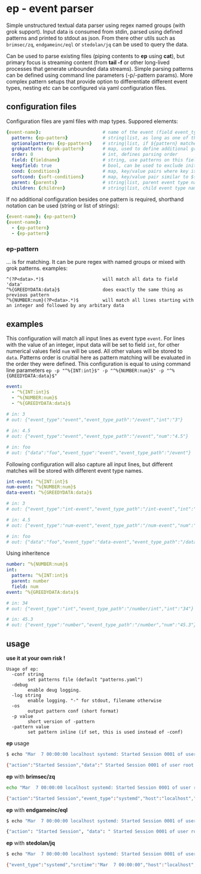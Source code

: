 
# ep - event parser

Simple unstructured textual data parser using regex named groups (with grok support). Input data is consumed from stdin, parsed using defined patterns and printed to stdout as json. From there other utils such as `brimsec/zq`, `endgameinc/eql` or `stedolan/jq` can be used to query the data.

Can be used to parse existing files (piping contents to **ep** using **cat**), but primary focus is streaming content (from **tail -f** or other long-lived processes that generate unbounded data streams). Simple parsing patterns can be defined using command line parameters (-p/-pattern params). More complex pattern setups that provide option to differentiate different event types, nesting etc can be configured via yaml configuration files.

## configuration files
Configuration files are yaml files with map types. Suppored elements:
```yaml
{event-name}:                       # name of the event (field event_type), if pattern matches
  pattern: {ep-pattern}             # string|list, as long as one of these patterns match, this EP event type is a match
  optionalpattern: {ep-ppattern}    # string|list, if ${pattern} matches, optional patterns are used to extract additional data
  grokpattern: {grok-pattern}       # map, used to define additional grok patterns for this ep pattern (these grok patterns can be used )
  order: 0                          # int, defines parsing order
  field: {fieldname}                # string, use patterns on this field (default: data)
  keepfield: true                   # bool, can be used to exclude initial ${field} from results
  cond: {conditions}                # map, key/value pairs where key is field name and value is ep-pattern. ${pattern} is evaluated if all these conditions are satisfied (condition patterns match)
  softcond: {soft-conditions}       # map, key/value pair similar to ${cond}. only these fields are matched that exist.
  parent: {parents}                 # string|list, parent event type name(s)
  children: {children}              # string|list, child event type name(s) or filename(s) of another conf file (event types from there are considered as child event types)
```

If no additional configuration besides one pattern is required, shorthand notation can be used (string or list of strings):
```yaml
{event-name}: {ep-pattern}
{event-name}:
  - {ep-pattern}
  - {ep-pattern}
```

### ep-pattern
... is for matching. It can be pure regex with named groups or mixed with grok patterns. examples:
```
^(?P<data>.*)$                      will match all data to field 'data'
^%{GREEDYDATA:data}$                does exactly the same thing as previous pattern
^%{NUMBER:num}(?P<data>.*)$         will match all lines starting with an integer and followed by any arbitary data
```

## examples

This configuration will match all input lines as event type `event`. For lines with the value of an integer, input data will be set to field `int`, for other numerical values field `num` will be used. All other values will be stored to `data`. Patterns order is cruitial here as pattern matching will be evaluated in the order they were defined. This configuration is equal to using command line parameters `ep -p "^%{INT:int}$" -p "^%{NUMBER:num}$" -p "^%{GREEDYDATA:data}$"`
```yaml
event:
  - ^%{INT:int}$
  - ^%{NUMBER:num}$
  - ^%{GREEDYDATA:data}$
  
# in: 3
# out: {"event_type":"event","event_type_path":"/event","int":"3"}

# in: 4.5
# out: {"event_type":"event","event_type_path":"/event","num":"4.5"}

# in: foo
# out: {"data":"foo","event_type":"event","event_type_path":"/event"}
```

Following configuration will also capture all input lines, but different matches will be stored with different event type names. 
```yaml
int-event: ^%{INT:int}$
num-event: ^%{NUMBER:num}$
data-event: ^%{GREEDYDATA:data}$

# in: 3
# out: {"event_type":"int-event","event_type_path":"/int-event","int":"3"}

# in: 4.5
# out: {"event_type":"num-event","event_type_path":"/num-event","num":"4.5"}

# in: foo
# out: {"data":"foo","event_type":"data-event","event_type_path":"/data-event"}
```

Using inheritence
```yaml
number: ^%{NUMBER:num}$
int:
  pattern: ^%{INT:int}$
  parent: number
  field: num
event: ^%{GREEDYDATA:data}$

# in: 34
# out: {"event_type":"int","event_type_path":"/number/int","int":"34"}

# in: 45.3
# out: {"event_type":"number","event_type_path":"/number","num":"45.3"}
```
## usage

**use it at your own risk !**

```text
Usage of ep:
  -conf string
        set patterns file (default "patterns.yaml")
  -debug
        enable deug logging.
  -log string
        enable logging. "-" for stdout, filename otherwise
  -os
        output pattern conf (short format)
  -p value
        short version of -pattern
  -pattern value
        set pattern inline (if set, this is used instead of -conf)
```

**ep** usage
```bash
$ echo "Mar  7 00:00:00 localhost systemd: Started Session 0001 of user root " | ep

{"action":"Started Session","data":" Started Session 0001 of user root ","event_type":"systemd","host":"localhost","pid":"","program":"systemd","session_id":"0001","srctime":"Mar  7 00:00:00","type":"systemd","user":"root"}
```

**ep** with **brimsec/zq**
```bash
echo "Mar  7 00:00:00 localhost systemd: Started Session 0001 of user root " | ep | zq -i ndjson -f ndjson "event_type=systemd user=root | cut event_type,srctime,host,program,session_id,user,action" -

{"action":"Started Session","event_type":"systemd","host":"localhost","program":"systemd","session_id":"0001","srctime":"Mar  7 00:00:00","user":"root"}
```
**ep** with **endgameinc/eql**
```bash
$ echo "Mar  7 00:00:00 localhost systemd: Started Session 0001 of user root " | ep | eql query "systemd where user == 'root'"

{"action": "Started Session", "data": " Started Session 0001 of user root ", "event_type": "systemd", "host": "localhost", "pid": "", "program": "systemd", "session_id": "0001", "srctime": "Mar  7 00:00:00", "type": "systemd", "user": "root"}
```

**ep** with **stedolan/jq**
```bash
$ echo "Mar  7 00:00:00 localhost systemd: Started Session 0001 of user root " | ep | jq -c '. | select(.event_type=="systemd" and .user=="root") | {event_type, srctime, host, program, session_id, user, action }'

{"event_type":"systemd","srctime":"Mar  7 00:00:00","host":"localhost","program":"systemd","session_id":"0001","user":"root","action":"Started Session"}
```